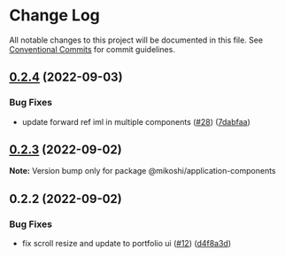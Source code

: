 # Change Log

All notable changes to this project will be documented in this file.
See [Conventional Commits](https://conventionalcommits.org) for commit guidelines.

## [0.2.4](https://github.com/anthony-y-zhu14/MikoshiUI/compare/@mikoshi/application-components@0.2.3...@mikoshi/application-components@0.2.4) (2022-09-03)


### Bug Fixes

* update forward ref iml in multiple components ([#28](https://github.com/anthony-y-zhu14/MikoshiUI/issues/28)) ([7dabfaa](https://github.com/anthony-y-zhu14/MikoshiUI/commit/7dabfaadc0fd01104e6affc610b4677bf1e0010a))





## [0.2.3](https://github.com/anthony-y-zhu14/MikoshiUI/compare/@mikoshi/application-components@0.2.2...@mikoshi/application-components@0.2.3) (2022-09-02)

**Note:** Version bump only for package @mikoshi/application-components





## 0.2.2 (2022-09-02)


### Bug Fixes

* fix scroll resize and update to portfolio ui ([#12](https://github.com/anthony-y-zhu14/MikoshiUI/issues/12)) ([d4f8a3d](https://github.com/anthony-y-zhu14/MikoshiUI/commit/d4f8a3d4089141e6a6937f257e31f8e877ea8853))
